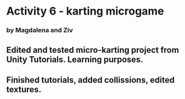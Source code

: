 # Activity 6 - karting microgame
### by Magdalena and Ziv

## Edited and tested micro-karting project from Unity Tutorials. Learning purposes. 
## Finished tutorials, added collissions, edited textures.
